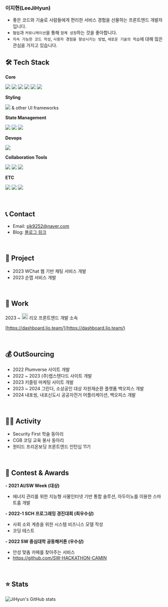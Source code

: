 <div>

### 이지현(LeeJiHyun)
- 좋은 코드와 기술로 사람들에게 편리한 서비스 경험을 선물하는 프론트엔드 개발자입니다.
- `협업`과 `커뮤니케이션`을 통해 `함께 성장`하는 것을 좋아합니다.
- `지속 가능한 코드 작성`, `사용자 경험을 향상시키는 방법`, `새로운 기술의 학습`에 대해 많은 관심을 가지고 있습니다.

</div>

## 🛠 Tech Stack

**Core**

<img src="https://img.shields.io/badge/HTML5-E34F26?style=flat&logo=html5&logoColor=white"/> <img src="https://img.shields.io/badge/CSS3-1572B6?style=flat&logo=css3&logoColor=white"/>
<img src="https://img.shields.io/badge/JavaScript-F7DF1E?style=flat&logo=javascript&logoColor=black"/> <img src="https://img.shields.io/badge/React-61DAFB?style=flat&logo=React&logoColor=black"/> <img src="https://img.shields.io/badge/Next-000000?style=flat&logo=Next.js&logoColor=white"/> <img src="https://img.shields.io/badge/Typescript-3178C6?style=flat&logo=TypeScript&logoColor=white"/>

**Styling**

<img src="https://img.shields.io/badge/Styled components-DB7093?style=flat&logo=Styled components&logoColor=white"/> & other UI frameworks

**State Management**

<img src="https://img.shields.io/badge/React Query-FF4154?style=flat&logo=React Query&logoColor=white"/> <img src="https://img.shields.io/badge/Recoil-3678e5?style=flat&logo=Recoil&logoColor=white"/> <img src="https://img.shields.io/badge/Jotai-E6E6E6?style=flat&logo=jotai&logoColor=white"/>

<!--**Test** (학습중)

<img src="https://img.shields.io/badge/Jest-C21325?style=flat&logo=Jest&logoColor=white"/> <img src="https://img.shields.io/badge/Vitest-6E9F18?style=flat&logo=Vitest&logoColor=white"/> <img src="https://img.shields.io/badge/Storybook-FF4785?style=flat&logo=Storybook&logoColor=white"/>-->

**Devops**

<img src="https://img.shields.io/badge/AWS-232F3E?style=flat&logo=Amazon AWS&logoColor=white"/>

**Collaboration Tools**

<img src="https://img.shields.io/badge/Figma-F24E1E?style=flat&logo=figma&logoColor=white"/> <img src="https://img.shields.io/badge/Github-181717?style=flat&logo=github&logoColor=white"/> <img src="https://img.shields.io/badge/Notion-000000?style=flat&logo=notion&logoColor=white"/>

**ETC**

<img src="https://img.shields.io/badge/Flutter-02569B?style=flat&logo=flutter&logoColor=white"/> <img src="https://img.shields.io/badge/Android Studio-3DDC84?style=flat&logo=android studio&logoColor=white"/> <img src="https://img.shields.io/badge/Xcode-147EFB?style=flat&logo=xcode&logoColor=white"/>



<br>

## 📞 Contact

- Email: sik9252@naver.com
- Blog: [블로그 링크](https://coding-life-diary.tistory.com/)
<!--- Portfolio: [포트폴리오 링크](https://spotted-cattle-1b3.notion.site/6772ba3fb0524c05a45201a6c966bd43)-->

<br>

## 📌 Project

- 2023 WChat 웹 기반 채팅 서비스 개발
- 2023 순맵 서비스 개발

<br>

## 💼 Work

2023 ~ <img width="20" alt="lio_logo" src="https://github.com/sik9252/flutter_project/assets/64947440/32a880bf-2ab9-4b7b-9a71-4223b95672cb">
리오 프론트엔드 개발 소속

[https://dashboard.lio.team/](https://dashboard.lio.team/)

<br>

## 💰 OutSourcing

- 2022 Plumverse 사이트 개발
- 2022 ~ 2023 (주)랩스탠다드 사이트 개발
- 2023 키즐링 마케팅 사이트 개발
- 2023 ~ 2024 그린다, 소상공인 대상 자원재순환 플랫폼 백오피스 개발
- 2024 내포씽, 내포신도시 공공자전거 어플리케이션, 백오피스 개발

<!-- [![Jihyun's/리포지토리이름 - GitHub](https://github-readme-stats.vercel.app/api/pin/?username=sik9252&repo=리포이름&theme=vision-friendly-dark)](https://github.com/sik9252/리포이름) -->

<br>

## 🚴🏻 Activity

- Security First 학술 동아리
- CGB 코딩 교육 봉사 동아리
- 원티드 프리온보딩 프론트엔드 인턴십 11기

<br>

## 🏅 Contest & Awards

**- 2021 AI/SW Week (대상)**
  - 에너지 관리를 위한 지능형 사물인터넷 기반 통합 솔루션, 아두이노를 이용한 스마트홈 개발
  
**- 2022-1 SCH 프로그래밍 경진대회 (최우수상)**
  - 사회 소외 계층을 위한 시스템 비즈니스 모델 작성
  - 코딩 테스트

**- 2022 SW 중심대학 공동해커톤 (우수상)**
  - 안성 맞춤 카페를 찾아주는 서비스
  - https://github.com/SW-HACKATHON-CAMIN

<br>

<!--## 💻 Algorithm

[![Solved.ac Profile](http://mazassumnida.wtf/api/v2/generate_badge?boj=beank)](https://solved.ac/beank/)

<br>-->

## ⭐️ Stats

![JiHyun's GitHub stats](https://github-readme-stats-sepia-three.vercel.app/api?username=sik9252&show_icons=true&theme=vision-friendly-dark)

<!--[![Top Langs](https://github-readme-stats.vercel.app/api/top-langs/?username=sik9252&layout=compact&hide=Shell,Ruby)](https://github.com/sik9252/github-readme-stats)-->

